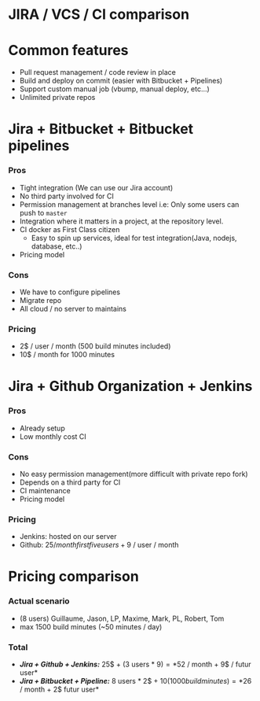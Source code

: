 # JIRA / VCS / CI comparison

# Common features
- Pull request management / code review in place
- Build and deploy on commit (easier with Bitbucket + Pipelines)
- Support custom manual job (vbump, manual deploy, etc...)
- Unlimited private repos

# Jira + Bitbucket + Bitbucket pipelines

### Pros
- Tight integration (We can use our Jira account)
- No third party involved for CI
- Permission management at branches level i.e: Only some users can push to `master`
- Integration where it matters in a project, at the repository level.
- CI docker as First Class citizen
    - Easy to spin up services, ideal for test integration(Java, nodejs, database, etc..)
- Pricing model
### Cons
- We have to configure pipelines
- Migrate repo
- All cloud / no server to maintains

### Pricing
- 2$ / user / month (500 build minutes included)
- 10$ / month for 1000 minutes

# Jira + Github Organization + Jenkins

### Pros
- Already setup
- Low monthly cost CI
### Cons
- No easy permission management(more difficult with private repo fork)
- Depends on a third party for CI
- CI maintenance
- Pricing model

### Pricing
- Jenkins: hosted on our server
- Github: 25$/month first five users + 9$ / user / month


# Pricing comparison

### Actual scenario
- (8 users) Guillaume, Jason, LP, Maxime, Mark, PL, Robert, Tom
- max 1500 build minutes (~50 minutes / day)

### Total
- ***Jira + Github + Jenkins:*** 25$ + (3 users * 9$) = *52$ / month + 9$ / futur user*
- ***Jira + Bitbucket + Pipeline:*** 8 users * 2$ + 10$(1000 build minutes) = *26$ / month + 2$ futur user*